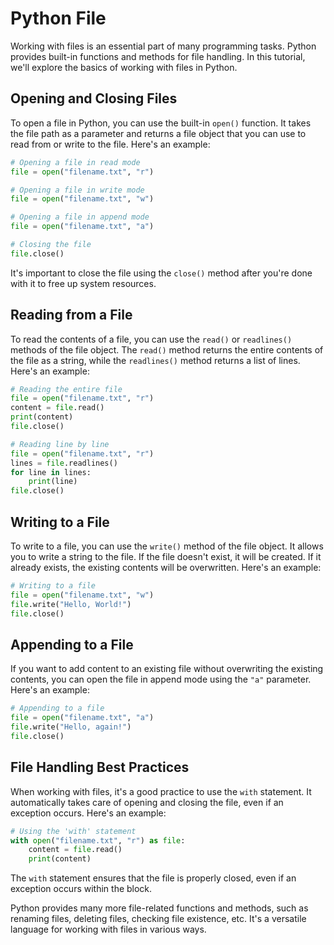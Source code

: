 # Python File

Working with files is an essential part of many programming tasks. Python provides built-in functions and methods for file handling. In this tutorial, we'll explore the basics of working with files in Python.

## Opening and Closing Files

To open a file in Python, you can use the built-in `open()` function. It takes the file path as a parameter and returns a file object that you can use to read from or write to the file. Here's an example:

```python
# Opening a file in read mode
file = open("filename.txt", "r")

# Opening a file in write mode
file = open("filename.txt", "w")

# Opening a file in append mode
file = open("filename.txt", "a")

# Closing the file
file.close()
```
It's important to close the file using the `close()` method after you're done with it to free up system resources.

## Reading from a File

To read the contents of a file, you can use the `read()` or `readlines()` methods of the file object. The `read()` method returns the entire contents of the file as a string, while the `readlines()` method returns a list of lines. Here's an example:

```python
# Reading the entire file
file = open("filename.txt", "r")
content = file.read()
print(content)
file.close()

# Reading line by line
file = open("filename.txt", "r")
lines = file.readlines()
for line in lines:
    print(line)
file.close()
```
## Writing to a File

To write to a file, you can use the `write()` method of the file object. It allows you to write a string to the file. If the file doesn't exist, it will be created. If it already exists, the existing contents will be overwritten. Here's an example:

```python
# Writing to a file
file = open("filename.txt", "w")
file.write("Hello, World!")
file.close()
```
## Appending to a File

If you want to add content to an existing file without overwriting the existing contents, you can open the file in append mode using the `"a"` parameter. Here's an example:

```python
# Appending to a file
file = open("filename.txt", "a")
file.write("Hello, again!")
file.close()
```
## File Handling Best Practices

When working with files, it's a good practice to use the `with` statement. It automatically takes care of opening and closing the file, even if an exception occurs. Here's an example:

```python
# Using the 'with' statement
with open("filename.txt", "r") as file:
    content = file.read()
    print(content)
```
The `with` statement ensures that the file is properly closed, even if an exception occurs within the block.

Python provides many more file-related functions and methods, such as renaming files, deleting files, checking file existence, etc. It's a versatile language for working with files in various ways.

